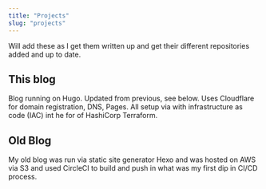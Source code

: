 ```yaml
---
title: "Projects"
slug: "projects"
---
```


Will add these as I get them written up and get their different repositories added and up to date.

## This blog

Blog running on Hugo. Updated from previous, see below. Uses Cloudflare for domain registration, DNS, Pages. All setup via with infrastructure as code (IAC) int he for of HashiCorp Terraform.

## Old Blog

My old blog was run via static site generator Hexo and was hosted on AWS via S3 and used CircleCI to build and push in what was my first dip in CI/CD process.
